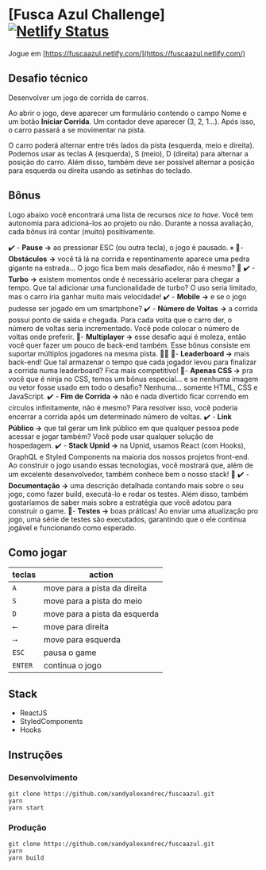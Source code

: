 # [Fusca Azul Challenge][![Netlify Status](https://api.netlify.com/api/v1/badges/573ec100-e387-45b7-aa91-a2907a46a3cd/deploy-status)](https://app.netlify.com/sites/fuscaazul/deploys)

Jogue em [https://fuscaazul.netlify.com/](https://fuscaazul.netlify.com/)

## Desafio técnico

Desenvolver um jogo de corrida de carros.

Ao abrir o jogo, deve aparecer um formulário contendo o campo Nome e um botão **Iniciar Corrida**. Um contador deve aparecer (3, 2, 1...). Após isso, o carro passará a se movimentar na pista.

O carro poderá alternar entre três lados da pista (esquerda, meio e direita). Podemos usar as teclas A (esquerda), S (meio), D (direita) para alternar a posição do carro. Além disso, também deve ser possível alternar a posição para esquerda ou direita usando as setinhas do teclado.

## Bônus

Logo abaixo você encontrará uma lista de recursos *nice to have*. Você tem autonomia para adicioná-los ao projeto ou não. Durante a nossa avaliação, cada bônus irá contar (muito) positivamente.

✔️ - **Pause** **→** ao pressionar ESC (ou outra tecla), o jogo é pausado. ⏸
🚫- **Obstáculos** **→** você tá lá na corrida e repentinamente aparece uma pedra gigante na estrada... O jogo fica bem mais desafiador, não é mesmo? 🤯
✔️ - **Turbo** **→** existem momentos onde é necessário acelerar para chegar a tempo. Que tal adicionar uma funcionalidade de turbo? O uso seria limitado, mas o carro iria ganhar muito mais velocidade!
✔️ - **Mobile** **→** e se o jogo pudesse ser jogado em um smartphone?
✔️ - **Número de Voltas** **→** a corrida possui ponto de saída e chegada. Para cada volta que o carro der, o número de voltas seria incrementado. Você pode colocar o número de voltas onde preferir.
🚫- **Multiplayer →** esse desafio aqui é moleza, então você quer fazer um pouco de back-end também. Esse bônus consiste em suportar múltiplos jogadores na mesma pista. 👀🚫
🚫- **Leaderboard →** mais back-end! Que tal armazenar o tempo que cada jogador levou para finalizar a corrida numa leaderboard? Fica mais competitivo!
🚫- **Apenas CSS →** pra você que é ninja no CSS, temos um bônus especial... e se nenhuma imagem ou vetor fosse usado em todo o desafio? Nenhuma... somente HTML, CSS e JavaScript.
✔️ - **Fim de Corrida →** não é nada divertido ficar correndo em círculos infinitamente, não é mesmo? Para resolver isso, você poderia encerrar a corrida após um determinado número de voltas.
✔️ - **Link Público →** que tal gerar um link público em que qualquer pessoa pode acessar e jogar também? Você pode usar qualquer solução de hospedagem.
✔️ - **Stack Upnid →** na Upnid, usamos React (com Hooks), GraphQL e Styled Components na maioria dos nossos projetos front-end. Ao construir o jogo usando essas tecnologias, você mostrará que, além de um excelente desenvolvedor, também conhece bem o nosso stack! 🙂
✔️ - **Documentação →** uma descrição detalhada contando mais sobre o seu jogo, como fazer build, executá-lo e rodar os testes. Além disso, também gostaríamos de saber mais sobre a estratégia que você adotou para construir o game.
🚫- **Testes →** boas práticas! Ao enviar uma atualização pro jogo, uma série de testes são executados, garantindo que o ele continua jogável e funcionando como esperado.

## Como jogar

|  teclas   | action                        |
|-----------|-------------------------------|
|`A`        | move para a pista da direita  |
|`S`        | move para a pista do meio     |
|`D`        | move para a pista da esquerda |
|`⭠`        | move para direita             |
|`⭢`        | move para esquerda            |
|`ESC`      | pausa o game                  |
|`ENTER`    | continua o jogo               |

## Stack

- ReactJS
- StyledComponents
- Hooks

## Instruções

### Desenvolvimento

```terminal
git clone https://github.com/xandyalexandrec/fuscaazul.git
yarn
yarn start
```

### Produção

```terminal
git clone https://github.com/xandyalexandrec/fuscaazul.git
yarn
yarn build
```
